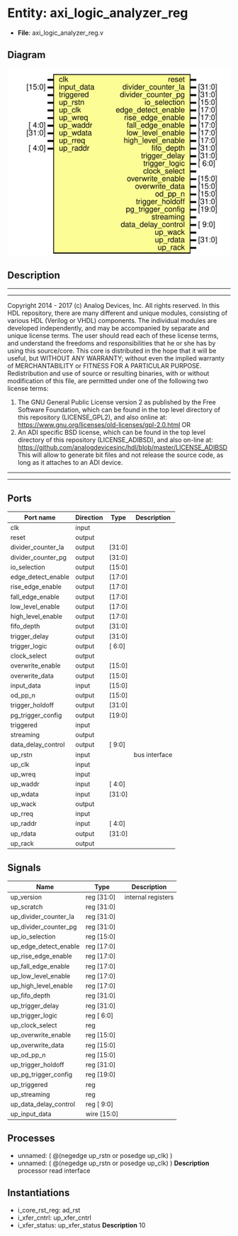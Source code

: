 # Entity: axi_logic_analyzer_reg

- **File**: axi_logic_analyzer_reg.v
## Diagram

![Diagram](axi_logic_analyzer_reg.svg "Diagram")
## Description

***************************************************************************
 ***************************************************************************
 Copyright 2014 - 2017 (c) Analog Devices, Inc. All rights reserved.
 In this HDL repository, there are many different and unique modules, consisting
 of various HDL (Verilog or VHDL) components. The individual modules are
 developed independently, and may be accompanied by separate and unique license
 terms.
 The user should read each of these license terms, and understand the
 freedoms and responsibilities that he or she has by using this source/core.
 This core is distributed in the hope that it will be useful, but WITHOUT ANY
 WARRANTY; without even the implied warranty of MERCHANTABILITY or FITNESS FOR
 A PARTICULAR PURPOSE.
 Redistribution and use of source or resulting binaries, with or without modification
 of this file, are permitted under one of the following two license terms:
   1. The GNU General Public License version 2 as published by the
      Free Software Foundation, which can be found in the top level directory
      of this repository (LICENSE_GPL2), and also online at:
      <https://www.gnu.org/licenses/old-licenses/gpl-2.0.html>
 OR
   2. An ADI specific BSD license, which can be found in the top level directory
      of this repository (LICENSE_ADIBSD), and also on-line at:
      https://github.com/analogdevicesinc/hdl/blob/master/LICENSE_ADIBSD
      This will allow to generate bit files and not release the source code,
      as long as it attaches to an ADI device.
 ***************************************************************************
 ***************************************************************************
 
## Ports

| Port name          | Direction | Type   | Description   |
| ------------------ | --------- | ------ | ------------- |
| clk                | input     |        |               |
| reset              | output    |        |               |
| divider_counter_la | output    | [31:0] |               |
| divider_counter_pg | output    | [31:0] |               |
| io_selection       | output    | [15:0] |               |
| edge_detect_enable | output    | [17:0] |               |
| rise_edge_enable   | output    | [17:0] |               |
| fall_edge_enable   | output    | [17:0] |               |
| low_level_enable   | output    | [17:0] |               |
| high_level_enable  | output    | [17:0] |               |
| fifo_depth         | output    | [31:0] |               |
| trigger_delay      | output    | [31:0] |               |
| trigger_logic      | output    | [ 6:0] |               |
| clock_select       | output    |        |               |
| overwrite_enable   | output    | [15:0] |               |
| overwrite_data     | output    | [15:0] |               |
| input_data         | input     | [15:0] |               |
| od_pp_n            | output    | [15:0] |               |
| trigger_holdoff    | output    | [31:0] |               |
| pg_trigger_config  | output    | [19:0] |               |
| triggered          | input     |        |               |
| streaming          | output    |        |               |
| data_delay_control | output    | [ 9:0] |               |
| up_rstn            | input     |        | bus interface |
| up_clk             | input     |        |               |
| up_wreq            | input     |        |               |
| up_waddr           | input     | [ 4:0] |               |
| up_wdata           | input     | [31:0] |               |
| up_wack            | output    |        |               |
| up_rreq            | input     |        |               |
| up_raddr           | input     | [ 4:0] |               |
| up_rdata           | output    | [31:0] |               |
| up_rack            | output    |        |               |
## Signals

| Name                  | Type           | Description         |
| --------------------- | -------------- | ------------------- |
| up_version            | reg     [31:0] | internal registers  |
| up_scratch            | reg     [31:0] |                     |
| up_divider_counter_la | reg     [31:0] |                     |
| up_divider_counter_pg | reg     [31:0] |                     |
| up_io_selection       | reg     [15:0] |                     |
| up_edge_detect_enable | reg     [17:0] |                     |
| up_rise_edge_enable   | reg     [17:0] |                     |
| up_fall_edge_enable   | reg     [17:0] |                     |
| up_low_level_enable   | reg     [17:0] |                     |
| up_high_level_enable  | reg     [17:0] |                     |
| up_fifo_depth         | reg     [31:0] |                     |
| up_trigger_delay      | reg     [31:0] |                     |
| up_trigger_logic      | reg     [ 6:0] |                     |
| up_clock_select       | reg            |                     |
| up_overwrite_enable   | reg     [15:0] |                     |
| up_overwrite_data     | reg     [15:0] |                     |
| up_od_pp_n            | reg     [15:0] |                     |
| up_trigger_holdoff    | reg     [31:0] |                     |
| up_pg_trigger_config  | reg     [19:0] |                     |
| up_triggered          | reg            |                     |
| up_streaming          | reg            |                     |
| up_data_delay_control | reg     [ 9:0] |                     |
| up_input_data         | wire [15:0]    |                     |
## Processes
- unnamed: ( @(negedge up_rstn or posedge up_clk) )
- unnamed: ( @(negedge up_rstn or posedge up_clk) )
**Description**
processor read interface

## Instantiations

- i_core_rst_reg: ad_rst
- i_xfer_cntrl: up_xfer_cntrl
- i_xfer_status: up_xfer_status
**Description**
10

